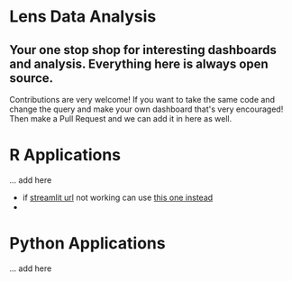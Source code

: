 # Lens Data Analysis

## Your one stop shop for interesting dashboards and analysis. Everything here is always open source.

Contributions are very welcome! If you want to take the same code and change the query and make your own dashboard that's very encouraged! Then make a Pull Request and we can add it in here as well.


# R Applications

... add here


- if [streamlit url](https://lens-wordcloud.streamlit.app/) not working can use [this one instead](https://mlflow-291816.uc.r.appspot.com/)
- 


# Python Applications

... add here

